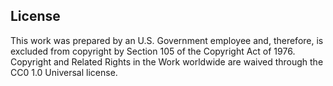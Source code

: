 ## License
This work was prepared by an U.S. Government employee and, therefore, is excluded from copyright by Section 105 of the Copyright Act of 1976. Copyright and Related Rights in the Work worldwide are waived through the CC0 1.0 Universal license.
